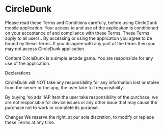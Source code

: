 # CircleDunk
Please read these Terms and Conditions carefully, before using CircleDunk mobile application.
Your access to and use of the application is conditioned on your acceptance of and compliance with these Terms. These Terms apply to all users..
By accessing or using the application you agree to be bound by these Terms. If you disagree with any part of the terms then you may not access CircleDunk application

Content 
CircleDunk is a simple arcade game. You are responsible for any use of the application. 


Declarations

CircleDunk will NOT take any responsibility for any information lost or stolen from the server or the app, the user take full responsibility.

By buying ‘no ads’ IAP item the user take responsibility of the purchase, we are not responsible for device issues or any other issue that may cause the purchase not to work or complete its purpose.


Changes 
We reserve the right, at our sole discretion, to modify or replace these Terms at any time.
